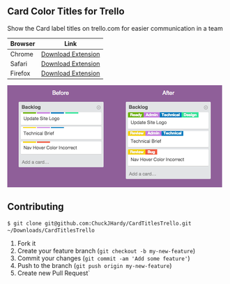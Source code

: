 ## Card Color Titles for Trello

Show the Card label titles on trello.com for easier communication in a team

| Browser | Link |
| --- | --- |
| Chrome  | [Download Extension](https://chrome.google.com/webstore/detail/card-color-titles-for-tre/hpmobkglehhleflhaefmfajhbdnjmgim?utm_source=chrome-ntp-icon) |
| Safari  | [Download Extension](https://github.com/ChuckJHardy/ColorTitlesTrello/blob/master/Safari/Color%20Titles%20Trello.safariextz?raw=true) |
| Firefox | [Download Extension](https://addons.mozilla.org/en-US/firefox/addon/card-color-titles-for-trello) |

![image](ExampleImage.png)

## Contributing

    $ git clone git@github.com:ChuckJHardy/CardTitlesTrello.git ~/Downloads/CardTitlesTrello

1. Fork it
2. Create your feature branch (`git checkout -b my-new-feature`)
3. Commit your changes (`git commit -am 'Add some feature'`)
4. Push to the branch (`git push origin my-new-feature`)
5. Create new Pull Request`
